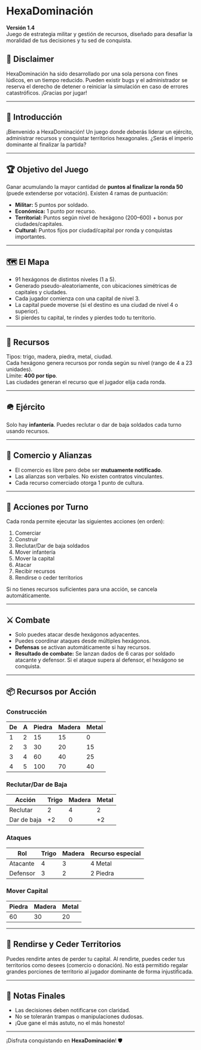 # HexaDominación

**Versión 1.4**  
Juego de estrategia militar y gestión de recursos, diseñado para desafiar la moralidad de tus decisiones y tu sed de conquista.

## 📜 Disclaimer

HexaDominación ha sido desarrollado por una sola persona con fines lúdicos, en un tiempo reducido. Pueden existir bugs y el administrador se reserva el derecho de detener o reiniciar la simulación en caso de errores catastróficos. ¡Gracias por jugar!

---

## 🧭 Introducción

¡Bienvenido a HexaDominación! Un juego donde deberás liderar un ejército, administrar recursos y conquistar territorios hexagonales. ¿Serás el imperio dominante al finalizar la partida?

---

## 🏆 Objetivo del Juego

Ganar acumulando la mayor cantidad de **puntos al finalizar la ronda 50** (puede extenderse por votación). Existen 4 ramas de puntuación:

- **Militar:** 5 puntos por soldado.
- **Económica:** 1 punto por recurso.
- **Territorial:** Puntos según nivel de hexágono (200–600) + bonus por ciudades/capitales.
- **Cultural:** Puntos fijos por ciudad/capital por ronda y conquistas importantes.

---

## 🗺️ El Mapa

- 91 hexágonos de distintos niveles (1 a 5).
- Generado pseudo-aleatoriamente, con ubicaciones simétricas de capitales y ciudades.
- Cada jugador comienza con una capital de nivel 3.
- La capital puede moverse (si el destino es una ciudad de nivel 4 o superior).
- Si pierdes tu capital, te rindes y pierdes todo tu territorio.

---

## 🔧 Recursos

Tipos: trigo, madera, piedra, metal, ciudad.  
Cada hexágono genera recursos por ronda según su nivel (rango de 4 a 23 unidades).  
Límite: **400 por tipo**.  
Las ciudades generan el recurso que el jugador elija cada ronda.

---

## 🪖 Ejército

Solo hay **infantería**. Puedes reclutar o dar de baja soldados cada turno usando recursos.

---

## 💱 Comercio y Alianzas

- El comercio es libre pero debe ser **mutuamente notificado**.
- Las alianzas son verbales. No existen contratos vinculantes.
- Cada recurso comerciado otorga 1 punto de cultura.

---

## 🎯 Acciones por Turno

Cada ronda permite ejecutar las siguientes acciones (en orden):

1. Comerciar
2. Construir
3. Reclutar/Dar de baja soldados
4. Mover infantería
5. Mover la capital
6. Atacar
7. Recibir recursos
8. Rendirse o ceder territorios

Si no tienes recursos suficientes para una acción, se cancela automáticamente.

---

## ⚔️ Combate

- Solo puedes atacar desde hexágonos adyacentes.
- Puedes coordinar ataques desde múltiples hexágonos.
- **Defensas** se activan automáticamente si hay recursos.
- **Resultado de combate:** Se lanzan dados de 6 caras por soldado atacante y defensor. Si el ataque supera al defensor, el hexágono se conquista.

---

## 📦 Recursos por Acción

### Construcción

| De | A | Piedra | Madera | Metal |
|----|---|--------|--------|-------|
| 1  | 2 | 15     | 15     | 0     |
| 2  | 3 | 30     | 20     | 15    |
| 3  | 4 | 60     | 40     | 25    |
| 4  | 5 | 100    | 70     | 40    |

### Reclutar/Dar de Baja

| Acción         | Trigo | Madera | Metal |
|----------------|-------|--------|-------|
| Reclutar       | 2     | 4      | 2     |
| Dar de baja    | +2    | 0      | +2    |

### Ataques

| Rol       | Trigo | Madera | Recurso especial |
|-----------|-------|--------|------------------|
| Atacante  | 4     | 3      | 4 Metal          |
| Defensor  | 3     | 2      | 2 Piedra         |

### Mover Capital

| Piedra | Madera | Metal |
|--------|--------|-------|
| 60     | 30     | 20    |

---

## 🙋 Rendirse y Ceder Territorios

Puedes rendirte antes de perder tu capital. Al rendirte, puedes ceder tus territorios como desees (comercio o donación). No está permitido regalar grandes porciones de territorio al jugador dominante de forma injustificada.

---

## 📌 Notas Finales

- Las decisiones deben notificarse con claridad.
- No se tolerarán trampas o manipulaciones dudosas.
- ¡Que gane el más astuto, no el más honesto!

---

¡Disfruta conquistando en **HexaDominación**! 🛡️
